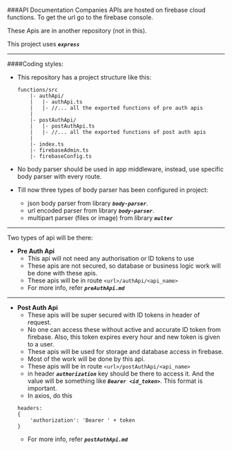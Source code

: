 ###API Documentation
Companies APIs are hosted on firebase cloud functions. To get the url go to the firebase console.  
  
These Apis are in another repository (not in this).

This project uses **_`express`_**
 
***********************

####Coding styles:
- This repository has a project structure like this:
    ```
    functions/src
        |- authApi/
        |   |- authApi.ts
        |   |- //... all the exported functions of pre auth apis
        |
        |- postAuthApi/
        |   |- postAuthApi.ts
        |   |- //... all the exported functions of post auth apis
        |
        |- index.ts
        |- firebaseAdmin.ts
        |- firebaseConfig.ts
    ```
  
- No body parser should be used in app middleware, instead, use specific body parser with every route.
- Till now three types of body parser has been configured in project:
    - json body parser from library **_`body-parser`_**. 
    - url encoded parser from library **_`body-parser`_**.
    - multipart parser (files or image) from library **_`multer`_**

--------------------------
Two types of api will be there:
- **Pre Auth Api**  
    - This api will not need any authorisation or ID tokens to use
    - These apis are not secured, so database or business logic work will be done with these apis.
    - These apis will be in route `<url>/authApi/<api_name>` 
    - For more info, refer **_`preAuthApi.md`_** 
    
---------------------

- **Post Auth Api**
    - These apis will be super secured with ID tokens in header of request.
    - No one can access these without active and accurate ID token from firebase. Also, this token expires every hour and new token is given to a user.
    - These apis will be used for storage and database access in firebase.
    - Most of the work will be done by this api.
    - These apis will be in route `<url>/postAuthApi/<api_name>`
    - in header **_`authorization`_** key should be there to access it. And the value will be something like **_`Bearer <id_token>`_**. This format is important.
    - In axios, do this 
    ```
    headers: 
    {
        'authorization': 'Bearer ' + token
    }
    ```
    - For more info, refer **_`postAuthApi.md`_**
